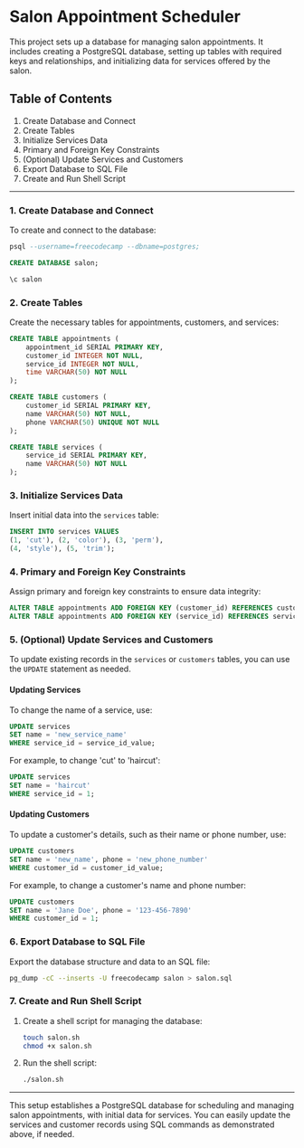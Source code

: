 # Salon Appointment Scheduler

This project sets up a database for managing salon appointments. It includes creating a PostgreSQL database, setting up tables with required keys and relationships, and initializing data for services offered by the salon.

## Table of Contents
1. Create Database and Connect
2. Create Tables
3. Initialize Services Data
4. Primary and Foreign Key Constraints
5. (Optional) Update Services and Customers
6. Export Database to SQL File
7. Create and Run Shell Script

---

### 1. Create Database and Connect
To create and connect to the database:
```sql
psql --username=freecodecamp --dbname=postgres;

CREATE DATABASE salon;

\c salon
```

### 2. Create Tables
Create the necessary tables for appointments, customers, and services:
```sql
CREATE TABLE appointments (
    appointment_id SERIAL PRIMARY KEY,
    customer_id INTEGER NOT NULL,
    service_id INTEGER NOT NULL,
    time VARCHAR(50) NOT NULL
);

CREATE TABLE customers (
    customer_id SERIAL PRIMARY KEY,
    name VARCHAR(50) NOT NULL,
    phone VARCHAR(50) UNIQUE NOT NULL
);

CREATE TABLE services (
    service_id SERIAL PRIMARY KEY,
    name VARCHAR(50) NOT NULL
);
```

### 3. Initialize Services Data
Insert initial data into the `services` table:
```sql
INSERT INTO services VALUES
(1, 'cut'), (2, 'color'), (3, 'perm'), 
(4, 'style'), (5, 'trim');
```

### 4. Primary and Foreign Key Constraints
Assign primary and foreign key constraints to ensure data integrity:
```sql
ALTER TABLE appointments ADD FOREIGN KEY (customer_id) REFERENCES customers (customer_id);
ALTER TABLE appointments ADD FOREIGN KEY (service_id) REFERENCES services (service_id);
```

### 5. (Optional) Update Services and Customers
To update existing records in the `services` or `customers` tables, you can use the `UPDATE` statement as needed.

#### Updating Services
To change the name of a service, use:
```sql
UPDATE services
SET name = 'new_service_name'
WHERE service_id = service_id_value;
```
For example, to change 'cut' to 'haircut':
```sql
UPDATE services
SET name = 'haircut'
WHERE service_id = 1;
```

#### Updating Customers
To update a customer's details, such as their name or phone number, use:
```sql
UPDATE customers
SET name = 'new_name', phone = 'new_phone_number'
WHERE customer_id = customer_id_value;
```
For example, to change a customer's name and phone number:
```sql
UPDATE customers
SET name = 'Jane Doe', phone = '123-456-7890'
WHERE customer_id = 1;
```

### 6. Export Database to SQL File
Export the database structure and data to an SQL file:
```bash
pg_dump -cC --inserts -U freecodecamp salon > salon.sql
```

### 7. Create and Run Shell Script
1. Create a shell script for managing the database:
   ```bash
   touch salon.sh
   chmod +x salon.sh
   ```
2. Run the shell script:
   ```bash
   ./salon.sh
   ```

---

This setup establishes a PostgreSQL database for scheduling and managing salon appointments, with initial data for services. You can easily update the services and customer records using SQL commands as demonstrated above, if needed.
